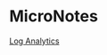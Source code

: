# MicroNotes
[Log Analytics](https://microshak.github.io/MicroNotes/Notes.html?path=Azure/LogAnalytics) 
